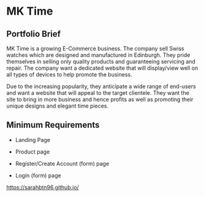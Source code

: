 # MK Time
## Portfolio Brief 
MK Time is a growing E-Commerce business. The company sell Swiss watches which are designed and manufactured in Edinburgh. They pride themselves in selling only quality products and guaranteeing servicing and repair. The company want a dedicated website that will display/view well on all types of devices to help promote the business.

Due to the increasing popularity, they anticipate a wide range of end-users and want a website that will appeal to the target clientele. They want the site to bring in more business and hence profits as well as promoting their unique designs and elegant time pieces.

## Minimum Requirements 
- Landing Page

- Product page

- Register/Create Account (form) page

- Login (form) page

https://sarahbtn96.github.io/
